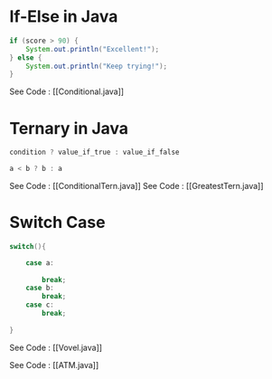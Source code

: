 # If-Else in Java

```java
if (score > 90) {
    System.out.println("Excellent!");
} else {
    System.out.println("Keep trying!");
}
```

See Code : [[Conditional.java]]
# Ternary in Java
```java
condition ? value_if_true : value_if_false
```

```java
a < b ? b : a
```

See Code : [[ConditionalTern.java]]
See Code : [[GreatestTern.java]]

# Switch Case
```java
switch(){

	case a:
		
		break;
	case b:
		break;
	case c:
		break;
	
}
```
See Code : [[Vovel.java]]






See Code : [[ATM.java]]